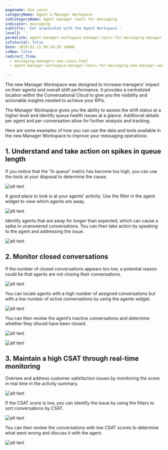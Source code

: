 ```yaml
---
pagename: Use cases
categoryName: Agent & Manager Workspace
subCategoryName: Agent manager tools for messaging
indicator: messaging
subtitle: 'Get acquainted with the Agent Workspace '
level3: ''
permalink: agent-manager-workspace-manager-tools-for-messaging-manager-workspace-for-messaging-use-cases.html
isTutorial: false
date: 2019-01-21 09:24:58 +0000
isNew: false
redirect_from:
  - messaging-managers-use-cases.html
  - agent-manager-workspace-manager-tools-for-messaging-new-manager-workspace-for-messaging-use-cases.html
  
---
```


The new Manager Workspace was designed to increase managers’ impact on their agents and overall shift performance. It provides a centralized location within the Conversational Cloud to give you the visibility and actionable insights needed to achieve your KPIs.

The Manager Workspace gives you the ability to assess the shift status at a higher level and identify queue health issues at a glance. Additional details per agent and per conversation allow for further analysis and tracking.

Here are some examples of how you can use the data and tools available in the new Manager Workspace to improve your messaging operations:

## 1. Understand and take action on spikes in queue length

If you notice that the “In queue” metric has become too high, you can use the tools at your disposal to determine the cause.

![alt text](img/new-manager-workspace-use-case-2.png)

A good place to look is at your agents’ activity. Use the filter in the agent widget to view which agents are away.

![alt text](img/new-manager-workspace-use-case-3.png)

Identify agents that are away for longer than expected, which can cause a spike in unanswered conversations. You can then take action by speaking to the agent and addressing the issue.

![alt text](img/new-manager-workspace-use-case-4.png)

## 2. Monitor closed conversations

If the number of closed conversations appears too low, a potential reason could be that agents are not closing their conversations.

![alt text](img/new-manager-workspace-use-case-5.png)

You can locate agents with a high number of assigned conversations but with a low number of active conversations by using the agents widget.

![alt text](img/new-manager-workspace-use-case-6.png)

You can then review the agent’s inactive conversations and determine whether they should have been closed.

![alt text](img/new-manager-workspace-use-case-7.png)

![alt text](img/new-manager-workspace-use-case-7a.png)

## 3. Maintain a high CSAT through real-time monitoring

Oversee and address customer satisfaction issues by monitoring the score in real time in the activity summary.

![alt text](img/new-manager-workspace-use-case-9.png)

If the CSAT score is low, you can identify the issue by using the filters to sort conversations by CSAT.

![alt text](img/new-manager-workspace-use-case-10.png)

You can then review the conversations with low CSAT scores to determine what went wrong and discuss it with the agent.

![alt text](img/new-manager-workspace-use-case-11.png)
